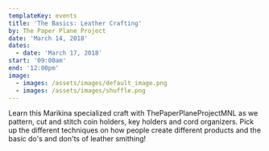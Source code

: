 ```yaml
---
templateKey: events
title: 'The Basics: Leather Crafting'
by: The Paper Plane Project
date: 'March 14, 2018'
dates:
  - date: 'March 17, 2018'
start: '09:00am'
end: '12:00pm'
image:
  - images: /assets/images/default_image.png
  - images: /assets/images/shuffle.png
---
```

Learn this Marikina specialized craft with ThePaperPlaneProjectMNL as we pattern, cut and stitch coin holders, key holders and cord organizers. Pick up the different techniques on how people create different products and the basic do's and don'ts of leather smithing!
